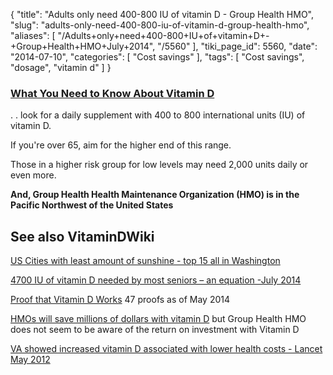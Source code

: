 {
    "title": "Adults only need 400-800 IU of vitamin D - Group Health HMO",
    "slug": "adults-only-need-400-800-iu-of-vitamin-d-group-health-hmo",
    "aliases": [
        "/Adults+only+need+400-800+IU+of+vitamin+D+-+Group+Health+HMO+July+2014",
        "/5560"
    ],
    "tiki_page_id": 5560,
    "date": "2014-07-10",
    "categories": [
        "Cost savings"
    ],
    "tags": [
        "Cost savings",
        "dosage",
        "vitamin d"
    ]
}


### [What You Need to Know About Vitamin D](https://www1.ghc.org/html/public/health-wellness/nutrition/vitaminD.html)

. . look for a daily supplement with 400 to 800 international units (IU) of vitamin D. 

If you're over 65, aim for the higher end of this range. 

Those in a higher risk group for low levels may need 2,000 units daily or even more.

 **And, Group Health Health Maintenance Organization (HMO) is in the Pacific Northwest of the United States** 

## See also VitaminDWiki

[US Cities with least amount of sunshine - top 15 all in Washington](/tags/us-cities-with-least-amount-of-sunshine-top-15-all-in-washington.html) 

[4700 IU of vitamin D needed by most seniors – an equation -July 2014](/posts/4700-iu-of-vitamin-d-needed-by-most-seniors-an-equation)

[Proof that Vitamin D Works](/tags/proof-that-vitamin-d-works.html) 47 proofs as of May 2014

[HMOs will save millions of dollars with vitamin D](/tags/hmos-will-save-millions-of-dollars-with-vitamin-d.html) but Group Health HMO does not seem to be aware of the return on investment with Vitamin D

[VA showed increased vitamin D associated with lower health costs - Lancet May 2012](/tags/va-showed-increased-vitamin-d-associated-with-lower-health-costs-lancet-may-2012.html)
